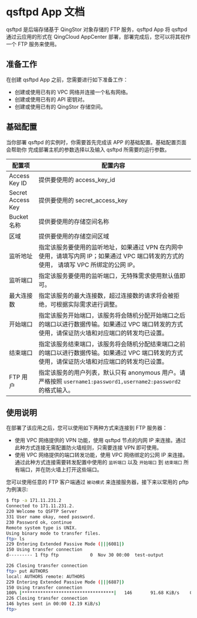# qsftpd App 文档

<extoc></extoc>

qsftpd 是后端存储基于 QingStor 对象存储的 FTP 服务，qsftpd App 将 qsftpd 通过云应用的形式在 QingCloud AppCenter 部署，部署完成后，您可以将其视作一个 FTP 服务来使用。

## 准备工作

在创建 qsftpd App 之前，您需要进行如下准备工作：

- 创建或使用已有的 VPC 网络并连接一个私有网络。
- 创建或使用已有的 API 密钥对。
- 创建或使用已有的 QingStor 存储空间。

## 基础配置

当你部署 qsftpd 的实例时，你需要首先完成该 APP 的基础配置。基础配置页面会帮助你 完成部署主机的参数选择以及输入 qsftpd 所需要的运行参数。

配置项               | 配置内容
----------------- | -----------------------------------------------------------------------------------
Access Key ID     | 提供要使用的 access_key_id
Secret Access Key | 提供要使用的 secret_access_key
Bucket 名称         | 提供要使用的存储空间名称
区域                | 提供要使用的存储空间区域
监听地址              | 指定该服务要使用的监听地址，如果通过 VPN 在内网中使用，请填写内网 IP；如果通过 VPC 端口转发的方式的使用， 请填写 VPC 所绑定的公网 IP。
监听端口              | 指定该服务要使用的监听端口，无特殊需求使用默认值即可。
最大连接数             | 指定该服务的最大连接数，超过连接数的请求将会被拒绝，可根据实际需求进行调整。
开始端口              | 指定该服务开始端口，该服务将会随机分配开始端口之后的端口以进行数据传输。如果通过 VPC 端口转发的方式使用，请保证防火墙和对应端口的转发均已设置。
结束端口              | 指定该服务结束端口，该服务将会随机分配结束端口之前的端口以进行数据传输。如果通过 VPC 端口转发的方式使用，请保证防火墙和对应端口的转发均已设置。
FTP 用户            | 指定该服务的用户列表，默认只有 anonymous 用户。请严格按照 `username1:password1,username2:password2` 的格式输入。

## 使用说明

在部署了该应用之后，您可以使用如下两种方式来连接到 FTP 服务器：

- 使用 VPC 网络提供的 VPN 功能，使用 qsftpd 节点的内网 IP 来连接。通过此种方式连接无需配置防火墙规则，只需要连接 VPN 即可使用。
- 使用 VPC 网络提供的端口转发功能，使用 VPC 网络绑定的公网 IP 来连接。通过此种方式连接需要转发配置中使用的 `监听端口` 以及 `开始端口` 到 `结束端口` 所有端口，并在防火墙上打开这些端口。

您可以使用任意的 FTP 客户端通过 `被动模式` 来连接服务器，接下来以常用的 pftp 为例演示:

```bash
$ ftp -a 171.11.231.2
Connected to 171.11.231.2.
220 Welcome to QSFTP Server
331 User name okay, need password.
230 Password ok, continue
Remote system type is UNIX.
Using binary mode to transfer files.
ftp> ls
229 Entering Extended Passive Mode (|||6081|)
150 Using transfer connection
d--------- 1 ftp ftp            0  Nov 30 00:00  test-output

226 Closing transfer connection
ftp> put AUTHORS
local: AUTHORS remote: AUTHORS
229 Entering Extended Passive Mode (|||6887|)
150 Using transfer connection
100% |***********************************|   146       91.68 KiB/s    00:00 ETA
226 Closing transfer connection
146 bytes sent in 00:00 (2.19 KiB/s)
ftp>
```
